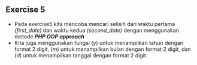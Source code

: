 ## Exercise 5

* Pada exercise5 kita mencoba mencari selisih dari waktu pertama _(first_date)_  dan waktu kedua _(second_date)_ dengan menggunakan metode **_PHP OOP approach_**
* Kita juga menggunakan fungsi (_y_) untuk menampilkan tahun dengan format 2 digit, (_m_) untuk menampilkan bulan dengan format 2 digit, dan (_d_) untuk menampilkan tanggal dengan format 2 digit.
